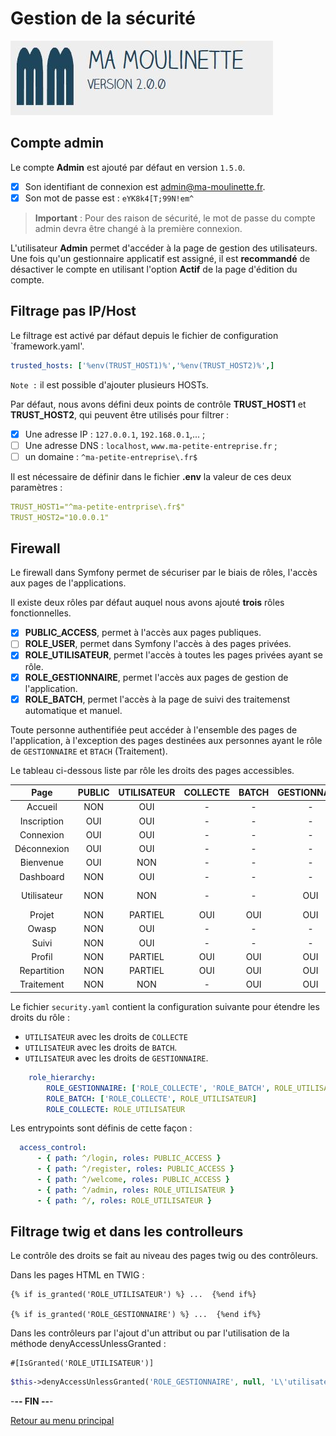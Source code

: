 # Gestion de la sécurité

![Ma-Moulinette](/documentation/ressources/home-000.jpg)

## Compte admin

Le compte **Admin** est ajouté par défaut en version  `1.5.0`.

- [x] Son identifiant de connexion est <admin@ma-moulinette.fr>.
- [x] Son mot de passe est : `eYK8k4[T;99N!em^`

> **Important** :
> Pour des raison de sécurité, le mot de passe du compte admin devra être changé à la première connexion.

L'utilisateur **Admin** permet d'accéder à la page de gestion des utilisateurs. Une fois qu'un gestionnaire applicatif est assigné, il est **recommandé** de désactiver le compte en utilisant l'option **Actif** de la page d'édition du compte.

## Filtrage pas IP/Host

Le filtrage est activé par défaut depuis le fichier de configuration `framework.yaml'.

```yaml
trusted_hosts: ['%env(TRUST_HOST1)%','%env(TRUST_HOST2)%',]
```

`Note :` il est possible d'ajouter plusieurs HOSTs.

Par défaut, nous avons défini deux points de contrôle **TRUST_HOST1** et **TRUST_HOST2**, qui peuvent être utilisés pour filtrer :

- [x] Une adresse IP :  `127.0.0.1`, `192.168.0.1`,... ;
- [ ] Une adresse DNS : `localhost`, `www.ma-petite-entreprise.fr` ;
- [ ] un domaine : `^ma-petite-entreprise\.fr$`

Il est nécessaire de définir dans le fichier **.env** la valeur de ces deux paramètres :

```yaml
TRUST_HOST1="^ma-petite-entrprise\.fr$"
TRUST_HOST2="10.0.0.1"
```

## Firewall

Le firewall dans Symfony permet de sécuriser par le biais de rôles, l'accès aux pages de l'applications.

Il existe deux rôles par défaut auquel nous avons ajouté **trois** rôles fonctionnelles.

- [x] **PUBLIC_ACCESS**, permet à l'accès aux pages publiques.
- [ ] **ROLE_USER**, permet dans Symfony l'accès à des pages privées.
- [x] **ROLE_UTILISATEUR**, permet l'accès à toutes les pages privées ayant se rôle.
- [x] **ROLE_GESTIONNAIRE**, permet l'accès aux pages de gestion de l'application.
- [x] **ROLE_BATCH**, permet l'accès à la page de suivi des traitemenst automatique et manuel.

Toute personne authentifiée peut accéder à l'ensemble des pages de l'application, à l'exception des pages destinées aux personnes ayant le rôle de `GESTIONNAIRE` et `BTACH` (Traitement).

Le tableau ci-dessous liste par rôle les droits des pages accessibles.

|   Page      | PUBLIC | UTILISATEUR | COLLECTE | BATCH | GESTIONNAIRE | URL               |
|:-----------:|:------:|:-----------:|:--------:|:-----:|:------------:|:------------------|
| Accueil     | NON    | OUI         | -        | -     | -            | /home             |
| Inscription | OUI    | OUI         | -        | -     | -            | /register         |
| Connexion   | OUI    | OUI         | -        | -     | -            | /login            |
| Déconnexion | OUI    | OUI         | -        | -     | -            | /logout           |
| Bienvenue   | OUI    | NON         | -        | -     | -            | /welcome          |
| Dashboard   | NON    | OUI         | -        | -     | -            | /admin            |
| Utilisateur | NON    | NON         | -        | -     | OUI          | /admin?crudAction |
| Projet      | NON    | PARTIEL     | OUI      | OUI   | OUI          | /projet           |
| Owasp       | NON    | OUI         | -        | -     | -            | /owasp            |
| Suivi       | NON    | OUI         | -        | -     | -            | /suivi            |
| Profil      | NON    | PARTIEL     | OUI      | OUI   | OUI          | /profil           |
| Repartition | NON    | PARTIEL     | OUI      | OUI   | OUI          | /repartition      |
| Traitement  | NON    | NON         | -        | OUI   | OUI          | /traitement/suivi |

Le fichier `security.yaml` contient la configuration suivante pour étendre les droits du rôle :

- `UTILISATEUR` avec les droits de `COLLECTE`
- `UTILISATEUR` avec les droits de `BATCH`.
- `UTILISATEUR` avec les droits de `GESTIONNAIRE`.

```yaml
    role_hierarchy:
        ROLE_GESTIONNAIRE: ['ROLE_COLLECTE', 'ROLE_BATCH', ROLE_UTILISATEUR]
        ROLE_BATCH: ['ROLE_COLLECTE', ROLE_UTILISATEUR]
        ROLE_COLLECTE: ROLE_UTILISATEUR
```

Les entrypoints sont définis de cette façon :

```yaml
  access_control:
      - { path: ^/login, roles: PUBLIC_ACCESS }
      - { path: ^/register, roles: PUBLIC_ACCESS }
      - { path: ^/welcome, roles: PUBLIC_ACCESS }
      - { path: ^/admin, roles: ROLE_UTILISATEUR }
      - { path: ^/, roles: ROLE_UTILISATEUR }
```

## Filtrage twig et dans les controlleurs

Le contrôle des droits se fait au niveau des pages twig ou des contrôleurs.

Dans les pages HTML en TWIG :

```T
{% if is_granted('ROLE_UTILISATEUR') %} ...  {%end if%}

{% if is_granted('ROLE_GESTIONNAIRE') %} ...  {%end if%}
```

Dans les contrôleurs par l'ajout d'un attribut ou par l'utilisation de la méthode denyAccessUnlessGranted :

```plaintext
#[IsGranted('ROLE_UTILISATEUR')]
```

```php
$this->denyAccessUnlessGranted('ROLE_GESTIONNAIRE', null, 'L\'utilisateur essaye d\'accèder à la page sans avoir le rôle ROLE_GESTIONNAIRE');
```

-**-- FIN --**-

[Retour au menu principal](/README.md)
